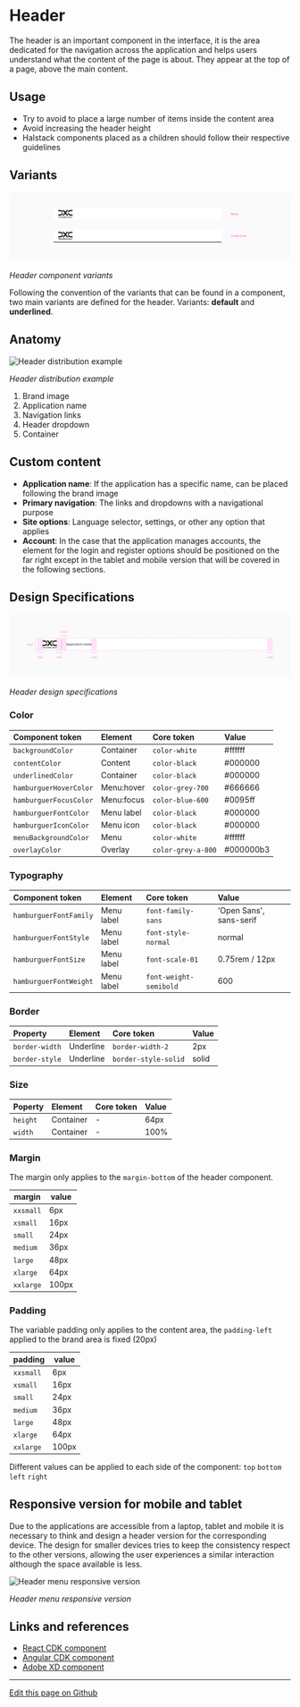 # Header

The header is an important component in the interface, it is the area dedicated for the navigation across the application and helps users understand what the content of the page is about. They appear at the top of a page, above the main content.


## Usage

* Try to avoid to place a large number of items inside the content area
* Avoid increasing the header height
* Halstack components placed as a children should follow their respective guidelines

## Variants

![Header component variants](images/header_variants.png)

_Header component variants_

Following the convention of the variants that can be found in a component, two main variants are defined for the header.
Variants: **default** and **underlined**.



## Anatomy

![Header distribution example](images/header_anatomy.png)

_Header distribution example_


1. Brand image
2. Application name
3. Navigation links
4. Header dropdown
5. Container


## Custom content

* **Application name**: If the application has a specific name, can be placed following the brand image
* **Primary navigation**: The links and dropdowns with a navigational purpose
* **Site options**: Language selector, settings, or other any option that applies 
* **Account**: In the case that the application manages accounts, the element for the login and register options should be positioned on the far right except in the tablet and mobile version that will be covered in the following sections.


## Design Specifications

![Header design specifications](images/header_specs.png)

_Header design specifications_

### Color

| Component token                | Element          | Core token              | Value       |
| :----------------------------- | :--------------- | :---------------------- | :---------- |
| `backgroundColor`              | Container        | `color-white`           | #ffffff     |
| `contentColor`                 | Content          | `color-black`           | #000000     |
| `underlinedColor`              | Container        | `color-black`           | #000000     |
| `hamburguerHoverColor`         | Menu:hover       | `color-grey-700`        | #666666     |
| `hamburguerFocusColor`         | Menu:focus       | `color-blue-600`        | #0095ff     |
| `hamburguerFontColor`          | Menu label       | `color-black`           | #000000     |
| `hamburguerIconColor`          | Menu icon        | `color-black`           | #000000     |
| `menuBackgroundColor`          | Menu             | `color-white`           | #ffffff     |
| `overlayColor`                 | Overlay          | `color-grey-a-800`      | #000000b3   |

### Typography

| Component token                | Element          | Core token             | Value                   |
| :----------------------------- | :--------------- | :--------------------- | :---------------------- |
| `hamburguerFontFamily`         | Menu label       | `font-family-sans`     | 'Open Sans', sans-serif |
| `hamburguerFontStyle`          | Menu label       | `font-style-normal`    | normal                  |
| `hamburguerFontSize`           | Menu label       | `font-scale-01`        | 0.75rem / 12px          |
| `hamburguerFontWeight`         | Menu label       | `font-weight-semibold` | 600                     |


### Border

| Property                 | Element                | Core token                 | Value            |
| :----------------------- | :--------------------- | :------------------------- | :--------------- |
| `border-width`           | Underline              | `border-width-2`           | 2px              |
| `border-style`           | Underline              | `border-style-solid`       | solid            |

  
### Size

| Poperty                 | Element          | Core token       | Value      |
| :---------------------- | :--------------- | :--------------- | :--------- |
| `height`                | Container        | -                | 64px       |
| `width`                 | Container        | -                | 100%       |


### Margin

The margin only applies to the `margin-bottom` of the header component.

margin | value
-- | --
```xxsmall``` | 6px
```xsmall``` | 16px
```small``` | 24px
```medium``` | 36px
```large``` | 48px
```xlarge``` | 64px
```xxlarge``` | 100px

### Padding

The variable padding only applies to the content area, the `padding-left` applied to the brand area is fixed (20px)

padding | value
-- | --
`xxsmall` | 6px
`xsmall` | 16px
`small` | 24px
`medium` | 36px
`large` | 48px
`xlarge` | 64px
`xxlarge` | 100px

Different values can be applied to each side of the component:
`top` `bottom` `left` `right`



## Responsive version for mobile and tablet

Due to the applications are accessible from a laptop, tablet and mobile it is necessary to think and design a header version for the corresponding device. The design for smaller devices tries to keep the consistency respect to the other versions, allowing the user experiences a similar interaction although the space available is less.

![Header menu responsive version](images/header_responsive.png)

_Header menu responsive version_


## Links and references

* [React CDK component](https://developer.dxc.com/tools/react/next/#/components/header)
* [Angular CDK component](https://developer.dxc.com/tools/angular/next/#/components/header)
* [Adobe XD component](https://xd.adobe.com/view/947422e5-2708-45b4-8974-4968fb97ceb2-c127/)

____________________________________________________________

[Edit this page on Github](https://github.com/dxc-technology/halstack-style-guide/blob/master/guidelines/components/header/README.md)
